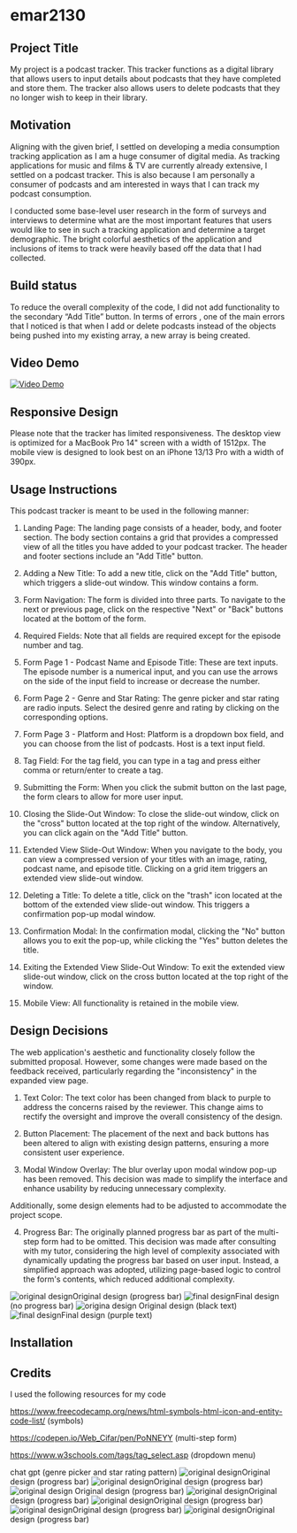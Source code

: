 # emar2130
## Project Title

My project is a podcast tracker. This tracker functions as a digital library that allows users to input details about podcasts that they have completed and store them. The tracker also allows users to delete podcasts that they no longer wish to keep in their library.

## Motivation

Aligning with the given brief, I settled on developing a media consumption tracking application as I am a huge consumer of digital media. As tracking applications for music and films & TV are currently already extensive, I settled on a podcast tracker. This is also because I am personally a consumer of podcasts and am interested in ways that I can track my podcast consumption.

I conducted some base-level user research in the form of surveys and interviews to determine what are the most important features that users would like to see in such a tracking application and determine a target demographic. The bright colorful aesthetics of the application and inclusions of items to track were heavily based off the data that I had collected.

## Build status 

To reduce the overall complexity of the code, I did not add functionality to the secondary “Add Title” button. 
In terms of errors , one of the main errors that I noticed is that when I add or delete podcasts instead of the objects being pushed into my existing array, a new array is being created.

 ## Video Demo 
 [![Video Demo](/public/images/landing%20page%20screenshot.png)](https://vimeo.com/833521748?share=copy)

 ## Responsive Design

Please note that the tracker has limited responsiveness. The desktop view is optimized for a MacBook Pro 14" screen with a width of 1512px. The mobile view is designed to look best on an iPhone 13/13 Pro with a width of 390px.

## Usage Instructions

This podcast tracker is meant to be used in the following manner:

1. Landing Page: The landing page consists of a header, body, and footer section. The body section contains a grid that provides a compressed view of all the titles you have added to your podcast tracker. The header and footer sections include an "Add Title" button.

2. Adding a New Title: To add a new title, click on the "Add Title" button, which triggers a slide-out window. This window contains a form.

3. Form Navigation: The form is divided into three parts. To navigate to the next or previous page, click on the respective "Next" or "Back" buttons located at the bottom of the form.

4. Required Fields: Note that all fields are required except for the episode number and tag.

5.  Form Page 1 - Podcast Name and Episode Title: These are text inputs. The episode number is a numerical input, and you can use the arrows on the side of the input field to increase or decrease the number.

6.  Form Page 2 - Genre and Star Rating: The genre picker and star rating are radio inputs. Select the desired genre and rating by clicking on the corresponding options.

7.  Form Page 3 - Platform and Host: Platform is a dropdown box field, and you can choose from the list of podcasts. Host is a text input field.

8. Tag Field: For the tag field, you can type in a tag and press either comma or return/enter to create a tag.

9. Submitting the Form: When you click the submit button on the last page, the form clears to allow for more user input.

10. Closing the Slide-Out Window: To close the slide-out window, click on the "cross" button located at the top right of the window. Alternatively, you can click again on the "Add Title" button.

11. Extended View Slide-Out Window: When you navigate to the body, you can view a compressed version of your titles with an image, rating, podcast name, and episode title. Clicking on a grid item triggers an extended view slide-out window.

12. Deleting a Title: To delete a title, click on the "trash" icon located at the bottom of the extended view slide-out window. This triggers a confirmation pop-up modal window.

13. Confirmation Modal: In the confirmation modal, clicking the "No" button allows you to exit the pop-up, while clicking the "Yes" button deletes the title.

14. Exiting the Extended View Slide-Out Window: To exit the extended view slide-out window, click on the cross button located at the top right of the window.

15. Mobile View: All functionality is retained in the mobile view.

## Design Decisions

The web application's aesthetic and functionality closely follow the submitted proposal. However, some changes were made based on the feedback received, particularly regarding the "inconsistency" in the expanded view page.

1. Text Color: The text color has been changed from black to purple to address the concerns raised by the reviewer. This change aims to rectify the oversight and improve the overall consistency of the design.

2. Button Placement: The placement of the next and back buttons has been altered to align with existing design patterns, ensuring a more consistent user experience.

3. Modal Window Overlay: The blur overlay upon modal window pop-up has been removed. This decision was made to simplify the interface and enhance usability by reducing unnecessary complexity.

Additionally, some design elements had to be adjusted to accommodate the project scope.

4. Progress Bar: The originally planned progress bar as part of the multi-step form had to be omitted. This decision was made after consulting with my tutor, considering the high level of complexity associated with dynamically updating the progress bar based on user input. Instead, a simplified approach was adopted, utilizing page-based logic to control the form's contents, which reduced additional complexity.

![original design ](public/images/pop-up%20content%20info%20final.png )Original design (progress bar)
![final design](public/images/Final%20design%20(no%20progress%20bar).png)Final design (no progress bar)
![origina design](public/images/more%20info%20final.png ) Original design (black text)
![final design](public/images/Final%20design%20(purple%20text).png )Final design (purple text)

## Installation
## Credits 
I used the following resources for my code 

https://www.freecodecamp.org/news/html-symbols-html-icon-and-entity-code-list/ (symbols)

https://codepen.io/Web_Cifar/pen/PoNNEYY (multi-step form)

https://www.w3schools.com/tags/tag_select.asp (dropdown menu)

chat gpt (genre picker and star rating pattern)
![original design ](public/images/Star%20rating%20backend.png )Original design (progress bar)
![original design ](public/images/Genre%20picker%20backend.png )Original design (progress bar)
![original design ](public/images/Genre%20picker%20and%20star%20rating%20pattern.png) Original design (progress bar)
![original design ](public/images/genre%20picker%3A%20star%20rating%201.png )Original design (progress bar)
![original design ](public/images/genre%20picker%3A%20star%20rating%203.png)Original design (progress bar)
![original design ](public/images/Slide%20in%20effect%20styling.png)Original design (progress bar)
![original design ](public/images/js%20for%20star%20rating.png)Original design (progress bar)
